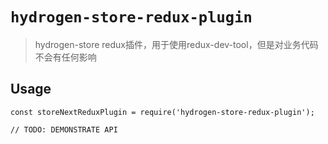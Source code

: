 # `hydrogen-store-redux-plugin`

> hydrogen-store redux插件，用于使用redux-dev-tool，但是对业务代码不会有任何影响

## Usage

```
const storeNextReduxPlugin = require('hydrogen-store-redux-plugin');

// TODO: DEMONSTRATE API
```
